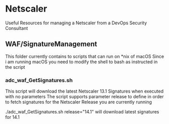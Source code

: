 # Netscaler
Useful Resources for managing a Netscaler from a DevOps Security Consultant


## WAF/SignatureManagement

This folder currently contains to scripts that can run on *nix of macOS
Since i am running macOS you need to modify the shell to bash as instructed in the script

### adc_waf_GetSignatures.sh
This script will download the latest Netscaler 13.1 Signatures when executed with no parameters
The script supports parameter release to define in order to fetch signatures for the Netscaler Release 
you are currently running

./adc_waf_GetSignatures.sh release="14.1" will download latest signatures for 14.1

